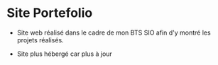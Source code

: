 # Site Portefolio

- Site web réalisé dans le cadre de mon BTS SIO afin d'y montré les projets réalisés.

- Site plus hébergé car plus à jour
